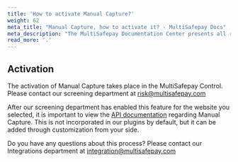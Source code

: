 ```yaml
---
title: 'How to activate Manual Capture?'
weight: 62
meta_title: "Manual Capture, how to activate it? - MultiSafepay Docs"
meta_description: "The MultiSafepay Documentation Center presents all relevant information about our Plugins and API. You can also find support pages for Payment Methods, Tools and General Questions as well as the contact details of our Support and Integration Teams."
read_more: '.'
---
```

## Activation

The activation of Manual Capture takes place in the MultiSafepay Control. Please contact our screening department at <risk@multisafepay.com>

After our screening department has enabled this feature for the website you selected, it is important to view the [API documentation](/api/#manual-capture-authorization) regarding Manual Capture. This is not incorporated in our plugins by default, but it can be added through customization from your side.

Do you have any questions about this process? Please contact our Integrations department at <integration@multisafepay.com>